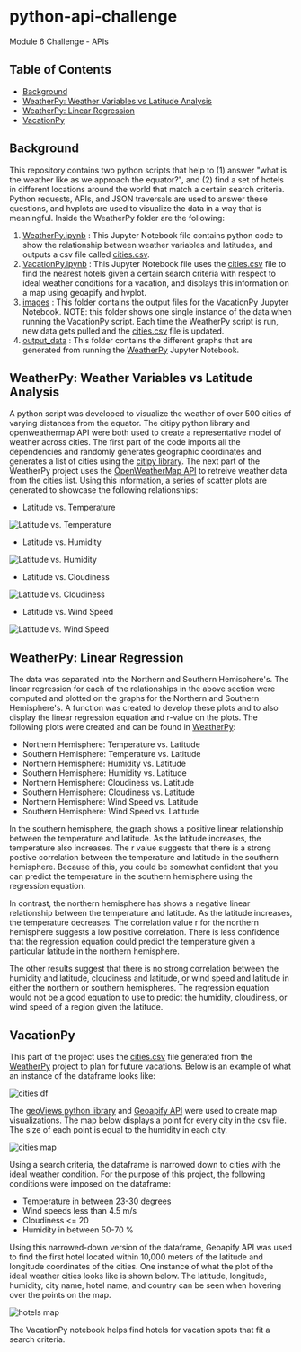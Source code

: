 # python-api-challenge
Module 6 Challenge - APIs

## Table of Contents
* [Background](https://github.com/dspataru/python-api-challenge/blob/main/README.md#background)
* [WeatherPy: Weather Variables vs Latitude Analysis](https://github.com/dspataru/python-api-challenge/blob/main/README.md#weatherpy-weather-variables-vs-latitude-analysis)
* [WeatherPy: Linear Regression](https://github.com/dspataru/python-api-challenge/blob/main/README.md#weatherpy-linear-regression)
* [VacationPy](https://github.com/dspataru/python-api-challenge/blob/main/README.md#vacationpy)

## Background

This repository contains two python scripts that help to (1) answer "what is the weather like as we approach the equator?", and (2) find a set of hotels in different locations around the world that match a certain search criteria. Python requests, APIs, and JSON traversals are used to answer these questions, and hvplots are used to visualize the data in a way that is meaningful. Inside the WeatherPy folder are the following:
1. [WeatherPy.ipynb](https://github.com/dspataru/python-api-challenge/blob/main/WeatherPy/WeatherPy.ipynb) : This Jupyter Notebook file contains python code to show the relationship between weather variables and latitudes, and outputs a csv file called [cities.csv](https://github.com/dspataru/python-api-challenge/blob/main/WeatherPy/output_data/cities.csv).
2. [VacationPy.ipynb](https://github.com/dspataru/python-api-challenge/blob/main/WeatherPy/VacationPy.ipynb) : This Jupyter Notebook file uses the [cities.csv](https://github.com/dspataru/python-api-challenge/blob/main/WeatherPy/output_data/cities.csv) file to find the nearest hotels given a certain search criteria with respect to ideal weather conditions for a vacation, and displays this information on a map using geoapify and hvplot.
3. [images](https://github.com/dspataru/python-api-challenge/blob/main/WeatherPy/images) : This folder contains the output files for the VacationPy Jupyter Notebook. NOTE: this folder shows one single instance of the data when running the VacationPy script. Each time the WeatherPy script is run, new data gets pulled and the [cities.csv](https://github.com/dspataru/python-api-challenge/blob/main/WeatherPy/output_data/cities.csv) file is updated.
4. [output_data](https://github.com/dspataru/python-api-challenge/blob/main/WeatherPy/output_data) : This folder contains the different graphs that are generated from running the [WeatherPy](https://github.com/dspataru/python-api-challenge/blob/main/WeatherPy/WeatherPy.ipynb) Jupyter Notebook.

## WeatherPy: Weather Variables vs Latitude Analysis

A python script was developed to visualize the weather of over 500 cities of varying distances from the equator. The citipy python library and openweathermap API were both used to create a representative model of weather across cities. The first part of the code imports all the dependencies and randomly generates geographic coordinates and generates a list of cities using the [citipy library](https://pypi.org/project/citipy/). The next part of the WeatherPy project uses the [OpenWeatherMap API](https://openweathermap.org/api) to retreive weather data from the cities list. Using this information, a series of scatter plots are generated to showcase the following relationships:

* Latitude vs. Temperature

![Latitude vs. Temperature](https://github.com/dspataru/python-api-challenge/blob/main/WeatherPy/output_data/Fig1.png)

* Latitude vs. Humidity

![Latitude vs. Humidity](https://github.com/dspataru/python-api-challenge/blob/main/WeatherPy/output_data/Fig2.png)

* Latitude vs. Cloudiness

![Latitude vs. Cloudiness](https://github.com/dspataru/python-api-challenge/blob/main/WeatherPy/output_data/Fig3.png)

* Latitude vs. Wind Speed

![Latitude vs. Wind Speed](https://github.com/dspataru/python-api-challenge/blob/main/WeatherPy/output_data/Fig4.png)

## WeatherPy: Linear Regression

The data was separated into the Northern and Southern Hemisphere's. The linear regression for each of the relationships in the above section were computed and plotted on the graphs for the Northern and Southern Hemisphere's. A function was created to develop these plots and to also display the linear regression equation and r-value on the plots. The following plots were created and can be found in [WeatherPy](https://github.com/dspataru/python-api-challenge/blob/main/WeatherPy/WeatherPy.ipynb):

* Northern Hemisphere: Temperature vs. Latitude
* Southern Hemisphere: Temperature vs. Latitude
* Northern Hemisphere: Humidity vs. Latitude
* Southern Hemisphere: Humidity vs. Latitude
* Northern Hemisphere: Cloudiness vs. Latitude
* Southern Hemisphere: Cloudiness vs. Latitude
* Northern Hemisphere: Wind Speed vs. Latitude
* Southern Hemisphere: Wind Speed vs. Latitude

In the southern hemisphere, the graph shows a positive linear relationship between the temperature and latitude. As the latitude increases, the temperature also increases. The r value suggests that there is a strong postive correlation between the temperature and latitude in the southern hemisphere. Because of this, you could be somewhat confident that you can predict the temperature in the southern hemisphere using the regression equation.

In contrast, the northern hemisphere has shows a negative linear relationship between the temperature and latitude. As the latitude increases, the temperature decreases. The correlation value r for the northern hemisphere suggests a low positive correlation. There is less confidence that the regression equation could predict the temperature given a particular latitude in the northern hemisphere.

The other results suggest that there is no strong correlation between the humidity and latitude, cloudiness and latitude, or wind speed and latitude in either the northern or southern hemispheres. The regression equation would not be a good equation to use to predict the humidity, cloudiness, or wind speed of a region given the latitude.


## VacationPy

This part of the project uses the [cities.csv](https://github.com/dspataru/python-api-challenge/blob/main/WeatherPy/output_data/cities.csv) file generated from the [WeatherPy](https://github.com/dspataru/python-api-challenge/blob/main/WeatherPy/WeatherPy.ipynb) project to plan for future vacations. Below is an example of what an instance of the dataframe looks like:

![cities df](https://github.com/dspataru/python-api-challenge/tree/main/WeatherPy/images/city_data_df.png)

The [geoViews python library](https://pypi.org/project/geoviews/) and [Geoapify API](https://www.geoapify.com/) were used to create map visualizations. The map below displays a point for every city in the csv file. The size of each point is equal to the humidity in each city.

![cities map](https://github.com/dspataru/python-api-challenge/tree/main/WeatherPy/images/city_map_plot.png)

Using a search criteria, the dataframe is narrowed down to cities with the ideal weather condition. For the purpose of this project, the following conditions were imposed on the dataframe:
* Temperature in between 23-30 degrees
* Wind speeds less than 4.5 m/s
* Cloudiness <= 20
* Humidity in between 50-70 %

Using this narrowed-down version of the dataframe, Geoapify API was used to find the first hotel located within 10,000 meters of the latitude and longitude coordinates of the cities. One instance of what the plot of the ideal weather cities looks like is shown below. The latitude, longitude, humidity, city name, hotel name, and country can be seen when hovering over the points on the map.

![hotels map](https://github.com/dspataru/python-api-challenge/tree/main/WeatherPy/images/hotel_map_portland.png)

The VacationPy notebook helps find hotels for vacation spots that fit a search criteria.









